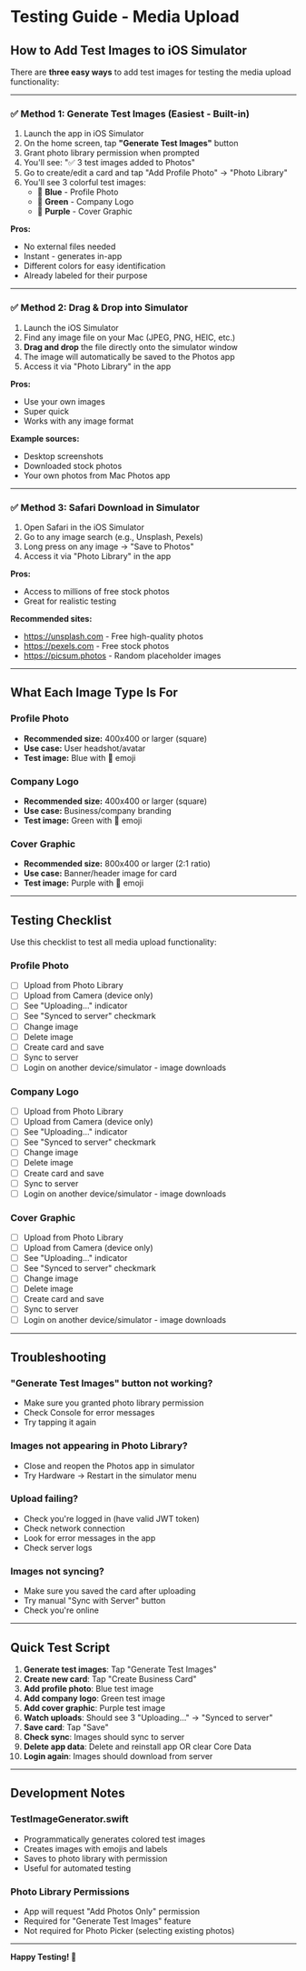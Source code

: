 # Testing Guide - Media Upload

## How to Add Test Images to iOS Simulator

There are **three easy ways** to add test images for testing the media upload functionality:

---

### ✅ Method 1: Generate Test Images (Easiest - Built-in)

1. Launch the app in iOS Simulator
2. On the home screen, tap **"Generate Test Images"** button
3. Grant photo library permission when prompted
4. You'll see: "✅ 3 test images added to Photos"
5. Go to create/edit a card and tap "Add Profile Photo" → "Photo Library"
6. You'll see 3 colorful test images:
   - 👤 **Blue** - Profile Photo
   - 🏢 **Green** - Company Logo
   - 🎨 **Purple** - Cover Graphic

**Pros:**
- No external files needed
- Instant - generates in-app
- Different colors for easy identification
- Already labeled for their purpose

---

### ✅ Method 2: Drag & Drop into Simulator

1. Launch the iOS Simulator
2. Find any image file on your Mac (JPEG, PNG, HEIC, etc.)
3. **Drag and drop** the file directly onto the simulator window
4. The image will automatically be saved to the Photos app
5. Access it via "Photo Library" in the app

**Pros:**
- Use your own images
- Super quick
- Works with any image format

**Example sources:**
- Desktop screenshots
- Downloaded stock photos
- Your own photos from Mac Photos app

---

### ✅ Method 3: Safari Download in Simulator

1. Open Safari in the iOS Simulator
2. Go to any image search (e.g., Unsplash, Pexels)
3. Long press on any image → "Save to Photos"
4. Access it via "Photo Library" in the app

**Pros:**
- Access to millions of free stock photos
- Great for realistic testing

**Recommended sites:**
- https://unsplash.com - Free high-quality photos
- https://pexels.com - Free stock photos
- https://picsum.photos - Random placeholder images

---

## What Each Image Type Is For

### Profile Photo
- **Recommended size:** 400x400 or larger (square)
- **Use case:** User headshot/avatar
- **Test image:** Blue with 👤 emoji

### Company Logo
- **Recommended size:** 400x400 or larger (square)
- **Use case:** Business/company branding
- **Test image:** Green with 🏢 emoji

### Cover Graphic
- **Recommended size:** 800x400 or larger (2:1 ratio)
- **Use case:** Banner/header image for card
- **Test image:** Purple with 🎨 emoji

---

## Testing Checklist

Use this checklist to test all media upload functionality:

### Profile Photo
- [ ] Upload from Photo Library
- [ ] Upload from Camera (device only)
- [ ] See "Uploading..." indicator
- [ ] See "Synced to server" checkmark
- [ ] Change image
- [ ] Delete image
- [ ] Create card and save
- [ ] Sync to server
- [ ] Login on another device/simulator - image downloads

### Company Logo
- [ ] Upload from Photo Library
- [ ] Upload from Camera (device only)
- [ ] See "Uploading..." indicator
- [ ] See "Synced to server" checkmark
- [ ] Change image
- [ ] Delete image
- [ ] Create card and save
- [ ] Sync to server
- [ ] Login on another device/simulator - image downloads

### Cover Graphic
- [ ] Upload from Photo Library
- [ ] Upload from Camera (device only)
- [ ] See "Uploading..." indicator
- [ ] See "Synced to server" checkmark
- [ ] Change image
- [ ] Delete image
- [ ] Create card and save
- [ ] Sync to server
- [ ] Login on another device/simulator - image downloads

---

## Troubleshooting

### "Generate Test Images" button not working?
- Make sure you granted photo library permission
- Check Console for error messages
- Try tapping it again

### Images not appearing in Photo Library?
- Close and reopen the Photos app in simulator
- Try Hardware → Restart in the simulator menu

### Upload failing?
- Check you're logged in (have valid JWT token)
- Check network connection
- Look for error messages in the app
- Check server logs

### Images not syncing?
- Make sure you saved the card after uploading
- Try manual "Sync with Server" button
- Check you're online

---

## Quick Test Script

1. **Generate test images**: Tap "Generate Test Images"
2. **Create new card**: Tap "Create Business Card"
3. **Add profile photo**: Blue test image
4. **Add company logo**: Green test image
5. **Add cover graphic**: Purple test image
6. **Watch uploads**: Should see 3 "Uploading..." → "Synced to server"
7. **Save card**: Tap "Save"
8. **Check sync**: Images should sync to server
9. **Delete app data**: Delete and reinstall app OR clear Core Data
10. **Login again**: Images should download from server

---

## Development Notes

### TestImageGenerator.swift
- Programmatically generates colored test images
- Creates images with emojis and labels
- Saves to photo library with permission
- Useful for automated testing

### Photo Library Permissions
- App will request "Add Photos Only" permission
- Required for "Generate Test Images" feature
- Not required for Photo Picker (selecting existing photos)

---

**Happy Testing! 🎉**

